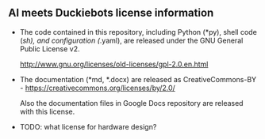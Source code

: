 AI meets Duckiebots license information
------------------------------

* The code contained in this repository, including Python (*py), 
  shell code (*sh), and configuration (*.yaml), are released 
  under the GNU General Public License v2.

  http://www.gnu.org/licenses/old-licenses/gpl-2.0.en.html

* The documentation (*md, *.docx) are released as CreativeCommons-BY -
  https://creativecommons.org/licenses/by/2.0/
  
  Also the documentation files in Google Docs repository are released
  with this license.
  
* TODO: what license for hardware design?
